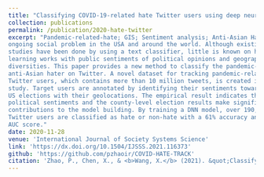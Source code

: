 ```yaml
---
title: "Classifying COVID-19-related hate Twitter users using deep neural networks with sentiment-based features and geopolitical factors"
collection: publications
permalink: /publication/2020-hate-twitter
excerpt: "Pandemic-related-hate; GIS; Sentiment analysis; Anti-Asian Hate tweets; Deep neural network algorithm<br /><br />**Abstract:** Anti-Asian hate tweets caused by COVID-19 pandemic is an
ongoing social problem in the USA and around the world. Although existing
studies have been done by using a text classifier, little is known on how deep
learning works with public sentiments of political opinions and geographical
diversities. This paper provides a new method to classify the pandemic-related
anti-Asian hater on Twitter. A novel dataset for tracking pandemic-related
Twitter users, which contains more than 10 million tweets, is created in this
study. Target users are annotated by identifying their sentiments towards the
US elections with their geolocations. The empirical result indicates that the
political sentiments and the county-level election results make significant
contributions to the model building. By training a DNN model, over 190,000
Twitter users are classified as hate or non-hate with a 61% accuracy and a 0.63
AUC score."
date: 2020-11-28
venue: 'International Journal of Society Systems Science'
link: 'https://dx.doi.org/10.1504/IJSSS.2021.116373'
github: 'https://github.com/pzhaoir/COVID-HATE-TRACK'
citation: 'Zhao, P., Chen, X., & <b>Wang, X.</b> (2021). &quot;Classifying COVID-19-related hate Twitter users using deep neural networks with sentiment-based features and geopolitical factors.&quot; <i>International Journal of Society Systems Science</i> 13(2), 125-139. doi:10.1504/IJSSS.2021.116373'
---
```



